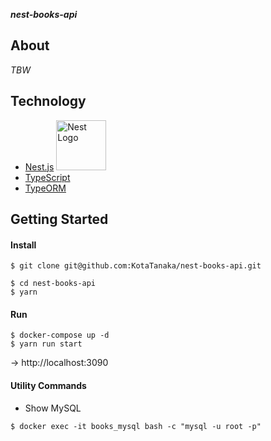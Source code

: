 ***nest-books-api***

## About

*TBW*

## Technology

* [Nest.js](https://github.com/nestjs/nest) <img src="https://nestjs.com/img/logo_text.svg" width="80" alt="Nest Logo" />
* [TypeScript](https://github.com/microsoft/TypeScript)
* [TypeORM](https://github.com/typeorm/typeorm)

## Getting Started

#### Install

```
$ git clone git@github.com:KotaTanaka/nest-books-api.git
```

```
$ cd nest-books-api
$ yarn
```

#### Run

```
$ docker-compose up -d
$ yarn run start
```

→ http://localhost:3090

#### Utility Commands

* Show MySQL

```
$ docker exec -it books_mysql bash -c "mysql -u root -p"
```
